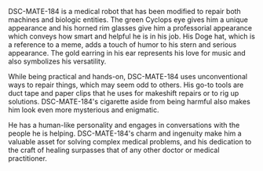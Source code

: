 DSC-MATE-184 is a medical robot that has been modified to repair both machines and biologic entities. The green Cyclops eye gives him a unique appearance and his horned rim glasses give him a professorial appearance which conveys how smart and helpful he is in his job. His Doge hat, which is a reference to a meme, adds a touch of humor to his stern and serious appearance. The gold earring in his ear represents his love for music and also symbolizes his versatility.
 
While being practical and hands-on, DSC-MATE-184 uses unconventional ways to repair things, which may seem odd to others. His go-to tools are duct tape and paper clips that he uses for makeshift repairs or to rig up solutions. DSC-MATE-184's cigarette aside from being harmful also makes him look even more mysterious and enigmatic. 

He has a human-like personality and engages in conversations with the people he is helping. DSC-MATE-184's charm and ingenuity make him a valuable asset for solving complex medical problems, and his dedication to the craft of healing surpasses that of any other doctor or medical practitioner.